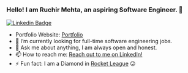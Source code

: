 ### Hello! I am Ruchir Mehta, an aspiring Software Engineer. 👋

[![Linkedin Badge](https://img.shields.io/badge/-ruchirmehta-blue?style=flat-square&logo=Linkedin&logoColor=white&link=https://www.linkedin.com/in/varadbhogayata/)](https://www.linkedin.com/in/ruchir-mehta-55320a153/)

- Portfolio Website: [Portfolio](https://mehtadome.github.io/)
- 🌱 I’m currently looking for full-time software engineering jobs.
- 💬 Ask me about anything, I am always open and honest.
- 📫 How to reach me: [Reach out to me on LinkedIn!](https://www.linkedin.com/in/ruchir-mehta-55320a153/)
- ⚡ Fun fact: I am a Diamond in [Rocket League](https://www.rocketleague.com/) 😜

<!--
**mehtadome/mehtadome** is a ✨ _special_ ✨ repository because its `README.md` (this file) appears on your GitHub profile.


-->
